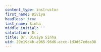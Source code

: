 ```yaml
---
content_type: instructor
first_name: Diviya
headless: true
last_name: Sinha
middle_initial: ''
salutation: Dr.
title: Dr. Diviya Sinha
uid: 29e19c4b-a965-96d6-accc-1d3d67edea38
---
```


